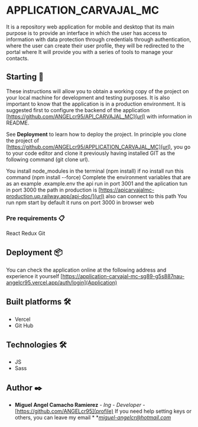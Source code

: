 # APPLICATION_CARVAJAL_MC

It is a repository web application for mobile and desktop that its main purpose is to provide an interface in which the user has access to information with data protection through credentials through authentication, where the user can create their user profile, they will be redirected to the portal where It will provide you with a series of tools to manage your contacts.

## Starting 🚀

These instructions will allow you to obtain a working copy of the project on your local machine for development and testing purposes. It is also important to know that the application is in a production environment.
It is suggested first to configure the backend of the application [https://github.com/ANGELcr95/API_CARVAJAL_MC](url) with information in README.


See **Deployment** to learn how to deploy the project.
In principle you clone the project of [https://github.com/ANGELcr95/APPLICATION_CARVAJAL_MC](url), you go to your code editor and clone it previously having installed GIT as the following command (git clone url).

You install node_modules in the terminal (npm install) if no install run this command (npm install --force)
Complete the environment variables that are as an example .example.env  the api run in port 3001 and the aplication tun in port 3000 
the path in production is [https://apicarvajalmc-production.up.railway.app/api-doc/](url) also can connect to this path
You run npm start by default it runs on port 3000 in browser web


### Pre requirements 📋

React
Redux
Git

## Deployment 📦

You can check the application online at the following address and experience it yourself [https://application-carvajal-mc-sg89-g5s887nau-angelcr95.vercel.app/auth/login](Application)

## Built platforms 🛠️

* Vercel
* Git Hub

## Technologies 🛠️

* JS
* Sass

## Author ✒️

* **Miguel Angel Camacho Ramierez** - *Ing - Developer* - [https://github.com/ANGELcr95](profile)
If you need help setting keys or others, you can leave my email * **miguel-angelcr@hotmail.com* 

